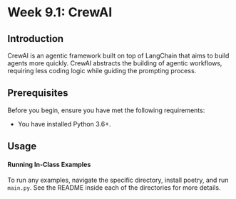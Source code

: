 # Week 9.1: CrewAI

## Introduction
CrewAI is an agentic framework built on top of LangChain that aims to build agents more quickly. CrewAI abstracts the building of agentic workflows, requiring less coding logic while guiding the prompting process.

## Prerequisites
Before you begin, ensure you have met the following requirements:
- You have installed Python 3.6+.

## Usage

#### Running In-Class Examples
To run any examples, navigate the specific directory, install poetry, and run `main.py`. See the README inside each of the directories for more details. 
